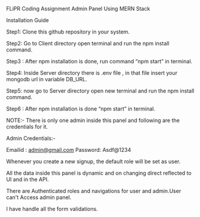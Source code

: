 FLiPR Coding Assignment
Admin Panel Using MERN Stack

Installation Guide 


Step1: Clone this github repository in your system.

Step2: Go to Client directory open terminal and run the npm install command.

Step3 : After npm installation is done, run command “npm start” in terminal.

Step4: Inside Server directory there is .env file , in that file insert your mongodb url in variable DB_URL.

Step5: now go to Server directory open new terminal and run the npm install command.

Step6 : After npm installation is done “npm start” in terminal.

NOTE:-
There is only one admin inside this panel and following are the credentials for it.

Admin Credentials:-

Emailid : admin@gmail.com
Password: Asdf@1234

Whenever you create a new signup, the default role will be set as user.

All the data inside this panel is dynamic and on changing direct reflected to UI and in the API.

There are Authenticated roles and navigations for user and admin.User can't Access admin panel.

I have handle all the form validations.















